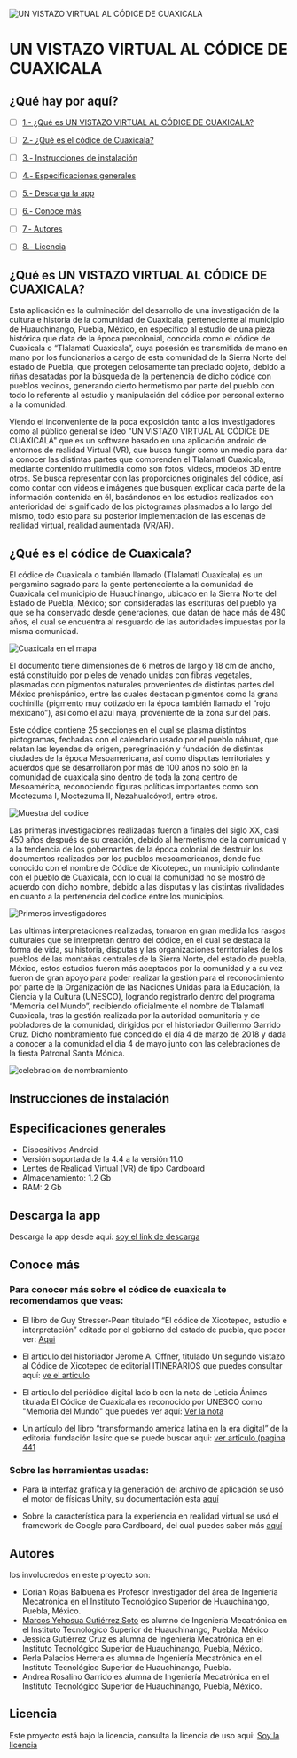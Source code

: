 ![UN VISTAZO VIRTUAL AL CÓDICE DE CUAXICALA](https://github.com/MarcosYGS/prueba_2_codice/blob/main/assets/2.png)
# UN VISTAZO VIRTUAL AL CÓDICE DE CUAXICALA

## ¿Qué hay por aquí?

* [ ] [1.- ¿Qué es UN VISTAZO VIRTUAL AL CÓDICE DE CUAXICALA?](#qué-es-un-vistazo-virtual-al-códice-de-cuaxicala)
* [ ] [2.- ¿Qué es el códice de Cuaxicala?](#qué-es-el-códice-de-cuaxicala)
* [ ] [3.- Instrucciones de instalación ](#instrucciones-de-instalación)
* [ ] [4.- Especificaciones generales](#especificaciones-generales)
* [ ] [5.- Descarga la app](#descarga-la-app)
* [ ] [6.- Conoce más](#conoce-más)
* [ ] [7.- Autores](#autores)
* [ ] [8.- Licencia ](#licencia)




## ¿Qué es UN VISTAZO VIRTUAL AL CÓDICE DE CUAXICALA?
Esta aplicación es la culminación del desarrollo de una investigación de la cultura e historia de la comunidad de Cuaxicala, perteneciente al municipio de Huauchinango, Puebla, México, en específico al estudio de una pieza histórica que data de la época precolonial, conocida como el códice de Cuaxicala o “Tlalamatl Cuaxicala”, cuya posesión es transmitida de mano en mano por los funcionarios a cargo de esta comunidad de la Sierra Norte del estado de Puebla, que protegen celosamente tan preciado objeto, debido a riñas desatadas por la búsqueda de la pertenencia de dicho códice con pueblos vecinos, generando cierto hermetismo por parte del pueblo con todo lo referente al estudio y manipulación del códice por personal externo a la comunidad.


Viendo el inconveniente de la poca exposición tanto a los investigadores como al público general se ideo "UN VISTAZO VIRTUAL AL CÓDICE DE CUAXICALA" que es un software basado en una aplicación android de entornos de realidad Virtual (VR), que busca fungir como un medio para dar a conocer las distintas partes que comprenden el Tlalamatl Cuaxicala, mediante contenido multimedia como son fotos, videos, modelos 3D entre otros. Se busca representar con las proporciones originales del códice, así como contar con videos e imágenes que busquen explicar cada parte de la información contenida en él, basándonos en los estudios realizados con anterioridad del significado de los pictogramas plasmados a lo largo del mismo, todo esto para su posterior implementación de las escenas de realidad virtual, realidad aumentada (VR/AR).


## ¿Qué es el códice de Cuaxicala?


El códice de Cuaxicala o también llamado (Tlalamatl Cuaxicala) es un pergamino sagrado para la gente perteneciente a la comunidad de Cuaxicala del municipio de Huauchinango, ubicado en la Sierra Norte del Estado de Puebla, México; son consideradas las escrituras del pueblo ya que se ha conservado desde generaciones, que datan de hace más de 480 años, el cual se encuentra al resguardo de las autoridades impuestas por la misma comunidad. 


![Cuaxicala en el mapa](https://github.com/MarcosYGS/prueba_2_codice/blob/main/assets/mapa_cuaxicala.png)


El documento tiene dimensiones de 6 metros de largo y 18 cm de ancho, está constituido por pieles de venado unidas con fibras vegetales, plasmadas con pigmentos naturales provenientes de distintas partes del México prehispánico, entre las cuales destacan pigmentos como la grana cochinilla (pigmento muy cotizado en la época también llamado el “rojo mexicano”), así como el azul maya, proveniente de la zona sur del país. 

Este códice contiene 25 secciones en el cual se plasma distintos pictogramas, fechadas con el calendario usado por el pueblo náhuat, que relatan las leyendas de origen, peregrinación y fundación de distintas ciudades de la época Mesoamericana, así como disputas territoriales y acuerdos que se desarrollaron por más de 100 años no solo en la comunidad de cuaxicala sino dentro de toda la zona centro de Mesoamérica, reconociendo figuras políticas importantes como son Moctezuma I, Moctezuma II, Nezahualcóyotl, entre otros.


![Muestra del codice](https://github.com/MarcosYGS/prueba_2_codice/blob/main/assets/codice.png)

Las primeras investigaciones realizadas fueron a finales del siglo XX, casi 450 años después de su creación, debido al hermetismo de la comunidad y a la tendencia de los gobernantes de la época colonial de destruir los documentos realizados por los pueblos mesoamericanos, donde fue conocido con el nombre de Códice de Xicotepec, un municipio colindante con el pueblo de Cuaxicala, con lo cual la comunidad no se mostró de acuerdo con dicho nombre, debido a las disputas y las distintas rivalidades en cuanto a la pertenencia del códice entre los municipios. 


![Primeros investigadores](https://github.com/MarcosYGS/prueba_2_codice/blob/main/assets/investigadores.png)

Las ultimas interpretaciones realizadas, tomaron en gran medida los rasgos culturales que se interpretan dentro del códice, en el cual se destaca la forma de vida, su historia, disputas y las organizaciones territoriales de los pueblos de las montañas centrales de la Sierra Norte, del estado de puebla, México, estos estudios fueron más aceptados por la comunidad y a su vez fueron de gran apoyo para poder realizar la gestión para el reconocimiento por parte de la Organización de las Naciones Unidas para la Educación, la Ciencia y la Cultura (UNESCO), logrando registrarlo dentro del programa “Memoria del Mundo”, recibiendo oficialmente el nombre de Tlalamatl Cuaxicala, tras la gestión realizada por la autoridad comunitaria y de pobladores de la comunidad, dirigidos por el historiador Guillermo Garrido Cruz. Dicho nombramiento fue concedido el día 4 de marzo de 2018 y dada a conocer a la comunidad el día 4 de mayo junto con las celebraciones de la fiesta Patronal Santa Mónica.

![celebracion de nombramiento](https://github.com/MarcosYGS/prueba_2_codice/blob/main/assets/celebracion.png)


## Instrucciones de instalación


## Especificaciones generales

- Dispositivos Android 
- Versión soportada de la 4.4 a la versión 11.0
- Lentes de Realidad Virtual (VR) de tipo Cardboard 
- Almacenamiento: 1.2 Gb
- RAM: 2 Gb



## Descarga la app

Descarga la app desde aqui: [soy el link de descarga](https://drive.google.com/file/d/1Zc6wAIXpVjC__SaZIRB6VG_dgeXr4VMc/view?usp=sharing)

## Conoce más


### Para conocer más sobre el códice de cuaxicala te recomendamos que veas:

-	El libro de Guy Stresser-Pean titulado “El códice de Xicotepec, estudio e interpretación” editado por el gobierno del estado de puebla, que poder ver: [Aqui]( https://www.huastecamexico.com/data/ediciones/codice_de_xicotepec.pdf )

- El artículo del historiador Jerome A. Offner, titulado Un segundo vistazo al Códice de Xicotepec de editorial ITINERARIOS que puedes consultar aquí: [ve el articulo](https://bazhum.muzhp.pl/media/files/Itinerarios_Revista_de_estudios_ling_sticos_literarios_historicos_y_antropologicos/Itinerarios_Revista_de_estudios_ling_sticos_literarios_historicos_y_antropologicos-r2010-t-n11/Itinerarios_Revista_de_estudios_ling_sticos_literarios_historicos_y_antropologicos-r2010-t-n11-s55-83/Itinerarios_Revista_de_estudios_ling_sticos_literarios_historicos_y_antropologicos-r2010-t-n11-s55-83.pdf)

-	El artículo del periódico digital lado b con la nota de Leticia Ánimas titulada El Códice de Cuaxicala es reconocido por UNESCO como "Memoria del Mundo" que puedes ver aquí: [Ver la nota]( https://www.ladobe.com.mx/2018/02/codice-cuaxicala-reconocido-unesco-memoria-del-mundo/#:~:text=El%20C%C3%B3dice%20de%20Cuaxicala%20es,UNESCO%20como%20%E2%80%9CMemoria%20del%20Mundo%E2%80%9D )

-	Un artículo del libro “transformando america latina en la era digital” de la editorial fundación lasirc que se puede buscar aqui: [ver artículo (pagina 441](http://fundacionlasirc.org/images/cap_libro/RED_LASIRC_LIBRO_7.pdf )

### Sobre las herramientas usadas: 

-	Para la interfaz gráfica y la generación del archivo de aplicación se usó el motor de físicas Unity, su documentación esta [aquí](https://docs.unity3d.com/Manual/index.html) 

-	Sobre la característica para la experiencia en realidad virtual se usó el framework de Google para Cardboard, del cual puedes saber más [aquí]( https://developers.google.com/cardboard/develop/unity/quickstart )


## Autores
los involucredos en este proyecto son: 

* Dorian Rojas Balbuena es Profesor Investigador del área de Ingeniería Mecatrónica en el Instituto Tecnológico Superior de Huauchinango, Puebla, México.
* [Marcos Yehosua Gutiérrez Soto](https://github.com/MarcosYGS) es alumno de Ingeniería Mecatrónica en el Instituto Tecnológico Superior de Huauchinango, Puebla, México 
* Jessica Gutiérrez Cruz es alumna de Ingeniería Mecatrónica en el Instituto Tecnológico Superior de Huauchinango, Puebla, México. 
* Perla Palacios Herrera es alumna de Ingeniería Mecatrónica en el Instituto Tecnológico Superior de Huauchinango, Puebla.
* Andrea Rosalino Garrido es alumna de Ingeniería Mecatrónica en el Instituto Tecnológico Superior de Huauchinango, Puebla, México.



## Licencia 

Este proyecto está bajo la licencia, consulta la licencia de uso aqui: [Soy la licencia](https://github.com/MarcosYGS/prueba_2_codice/blob/main/LICENSE)

